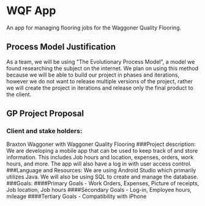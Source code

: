 # WQF App
An app for managing flooring jobs for the Waggoner Quality Flooring.

## Process Model Justification
As a team, we will be using "The Evolutionary Process Model", a model we found researching the subject on the internet. We plan on using this method because we will be able to build our project in phases and iterations, however we do not want to release multiple versions of the project, rather we will create the project in iterations and release only the final product to the client.

## GP Project Proposal
### Client and stake holders: 
Braxton Waggoner with Waggoner Quality Flooring
###Project description: 
We are developing a mobile app that can be used to keep track of and store information. This includes Job hours and location, expenses, orders, work hours, and more. The app will also have a log in with user access control.
###Language and Resources: 
We are using Android Studio which primarily utilizes Java. We will also be using SQL to create and manage the database.
###Goals:
####Primary Goals - 
Work Orders, Expenses, Picture of receipts, Job location, Job hours
####Secondary Goals - 
Log-in, Employee hours, mileage
####Tertiary Goals - 
Compatibility with iPhone

